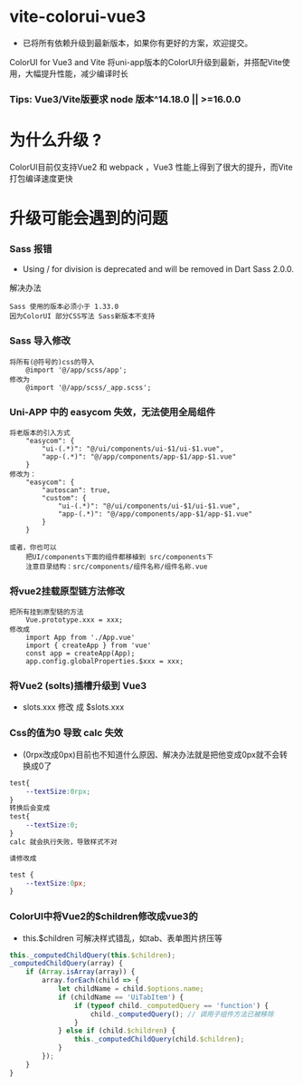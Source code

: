 # vite-colorui-vue3

- 已将所有依赖升级到最新版本，如果你有更好的方案，欢迎提交。

ColorUI for Vue3 and Vite 将uni-app版本的ColorUI升级到最新，并搭配Vite使用，大幅提升性能，减少编译时长

### Tips: Vue3/Vite版要求 node 版本^14.18.0 || >=16.0.0


# 为什么升级 ? 

ColorUI目前仅支持Vue2 和 webpack ，Vue3 性能上得到了很大的提升，而Vite打包编译速度更快

# 升级可能会遇到的问题

### Sass 报错

- Using / for division is deprecated and will be removed in Dart Sass 2.0.0.

解决办法

```
Sass 使用的版本必须小于 1.33.0
因为ColorUI 部分CSS写法 Sass新版本不支持

```
### Sass 导入修改

```
将所有(@符号的)css的导入
    @import '@/app/scss/app';
修改为
    @import '@/app/scss/_app.scss';
```

### Uni-APP 中的 easycom 失效，无法使用全局组件

```
将老版本的引入方式
    "easycom": {
		"ui-(.*)": "@/ui/components/ui-$1/ui-$1.vue",
		"app-(.*)": "@/app/components/app-$1/app-$1.vue"
	}
修改为：
    "easycom": {
        "autoscan": true,
        "custom": {
            "ui-(.*)": "@/ui/components/ui-$1/ui-$1.vue",
            "app-(.*)": "@/app/components/app-$1/app-$1.vue"
        }
    }

或者，你也可以
    把UI/components下面的组件都移植到 src/components下
    注意目录结构：src/components/组件名称/组件名称.vue
```

### 将vue2挂载原型链方法修改

```
把所有挂到原型链的方法
    Vue.prototype.xxx = xxx;
修改成
    import App from './App.vue'
    import { createApp } from 'vue'
    const app = createApp(App);
    app.config.globalProperties.$xxx = xxx;
```

### 将Vue2 (solts)插槽升级到 Vue3 

- slots.xxx 修改 成 $slots.xxx

### Css的值为0 导致 calc 失效

- (0rpx改成0px)目前也不知道什么原因、解决办法就是把他变成0px就不会转换成0了

```css
test{
    --textSize:0rpx;
}
转换后会变成
test{
    --textSize:0;
}
calc 就会执行失败，导致样式不对

请修改成

test {
    --textSize:0px;
}
```

### ColorUI中将Vue2的$children修改成vue3的

- this.$children 可解决样式错乱，如tab、表单图片挤压等

```javascript
this._computedChildQuery(this.$children);
_computedChildQuery(array) {
    if (Array.isArray(array)) {
        array.forEach(child => {
            let childName = child.$options.name;
            if (childName == 'UiTabItem') {
                if (typeof child._computedQuery == 'function') {
                    child._computedQuery(); // 调用子组件方法已被移除
                }
            } else if (child.$children) {
                this._computedChildQuery(child.$children);
            }
        });
    }
}

```